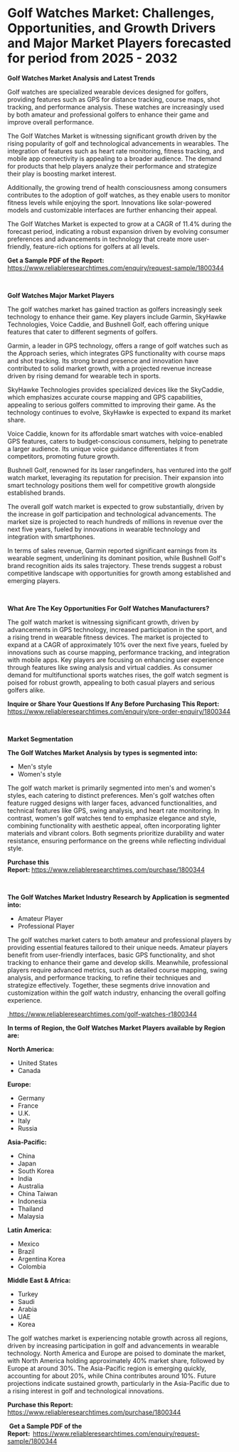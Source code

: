<p><h1>Golf Watches Market: Challenges, Opportunities, and Growth Drivers and Major Market Players forecasted for period from 2025 - 2032</h1></p><p><strong>Golf Watches Market Analysis and Latest Trends</strong></p>
<p><p>Golf watches are specialized wearable devices designed for golfers, providing features such as GPS for distance tracking, course maps, shot tracking, and performance analysis. These watches are increasingly used by both amateur and professional golfers to enhance their game and improve overall performance.</p><p>The Golf Watches Market is witnessing significant growth driven by the rising popularity of golf and technological advancements in wearables. The integration of features such as heart rate monitoring, fitness tracking, and mobile app connectivity is appealing to a broader audience. The demand for products that help players analyze their performance and strategize their play is boosting market interest.</p><p>Additionally, the growing trend of health consciousness among consumers contributes to the adoption of golf watches, as they enable users to monitor fitness levels while enjoying the sport. Innovations like solar-powered models and customizable interfaces are further enhancing their appeal.</p><p>The Golf Watches Market is expected to grow at a CAGR of 11.4% during the forecast period, indicating a robust expansion driven by evolving consumer preferences and advancements in technology that create more user-friendly, feature-rich options for golfers at all levels.</p></p>
<p><strong>Get a Sample PDF of the Report:&nbsp;</strong> <a href="https://www.reliableresearchtimes.com/enquiry/request-sample/1800344?utm_campaign=3455&utm_medium=2&utm_source=Github&utm_content=ia&utm_term=15042025&utm_id=golf-watches">https://www.reliableresearchtimes.com/enquiry/request-sample/1800344</a></p>
<p>&nbsp;</p>
<p><strong>Golf Watches Major Market Players</strong></p>
<p><p>The golf watches market has gained traction as golfers increasingly seek technology to enhance their game. Key players include Garmin, SkyHawke Technologies, Voice Caddie, and Bushnell Golf, each offering unique features that cater to different segments of golfers.</p><p>Garmin, a leader in GPS technology, offers a range of golf watches such as the Approach series, which integrates GPS functionality with course maps and shot tracking. Its strong brand presence and innovation have contributed to solid market growth, with a projected revenue increase driven by rising demand for wearable tech in sports.</p><p>SkyHawke Technologies provides specialized devices like the SkyCaddie, which emphasizes accurate course mapping and GPS capabilities, appealing to serious golfers committed to improving their game. As the technology continues to evolve, SkyHawke is expected to expand its market share.</p><p>Voice Caddie, known for its affordable smart watches with voice-enabled GPS features, caters to budget-conscious consumers, helping to penetrate a larger audience. Its unique voice guidance differentiates it from competitors, promoting future growth.</p><p>Bushnell Golf, renowned for its laser rangefinders, has ventured into the golf watch market, leveraging its reputation for precision. Their expansion into smart technology positions them well for competitive growth alongside established brands.</p><p>The overall golf watch market is expected to grow substantially, driven by the increase in golf participation and technological advancements. The market size is projected to reach hundreds of millions in revenue over the next five years, fueled by innovations in wearable technology and integration with smartphones.</p><p>In terms of sales revenue, Garmin reported significant earnings from its wearable segment, underlining its dominant position, while Bushnell Golf's brand recognition aids its sales trajectory. These trends suggest a robust competitive landscape with opportunities for growth among established and emerging players.</p></p>
<p>&nbsp;</p>
<p><strong>What Are The Key Opportunities For Golf Watches Manufacturers?</strong></p>
<p><p>The golf watch market is witnessing significant growth, driven by advancements in GPS technology, increased participation in the sport, and a rising trend in wearable fitness devices. The market is projected to expand at a CAGR of approximately 10% over the next five years, fueled by innovations such as course mapping, performance tracking, and integration with mobile apps. Key players are focusing on enhancing user experience through features like swing analysis and virtual caddies. As consumer demand for multifunctional sports watches rises, the golf watch segment is poised for robust growth, appealing to both casual players and serious golfers alike.</p></p>
<p><strong>Inquire or Share Your Questions If Any Before Purchasing This Report:</strong> <a href="https://www.reliableresearchtimes.com/enquiry/pre-order-enquiry/1800344?utm_campaign=3455&utm_medium=2&utm_source=Github&utm_content=ia&utm_term=15042025&utm_id=golf-watches">https://www.reliableresearchtimes.com/enquiry/pre-order-enquiry/1800344</a></p>
<p>&nbsp;</p>
<p><strong>Market Segmentation</strong></p>
<p><strong>The Golf Watches Market Analysis by types is segmented into:</strong></p>
<p><ul><li>Men's style</li><li>Women's style</li></ul></p>
<p><p>The golf watch market is primarily segmented into men's and women's styles, each catering to distinct preferences. Men's golf watches often feature rugged designs with larger faces, advanced functionalities, and technical features like GPS, swing analysis, and heart rate monitoring. In contrast, women's golf watches tend to emphasize elegance and style, combining functionality with aesthetic appeal, often incorporating lighter materials and vibrant colors. Both segments prioritize durability and water resistance, ensuring performance on the greens while reflecting individual style.</p></p>
<p><strong>Purchase this Report:&nbsp;</strong><a href="https://www.reliableresearchtimes.com/purchase/1800344?utm_campaign=3455&utm_medium=2&utm_source=Github&utm_content=ia&utm_term=15042025&utm_id=golf-watches">https://www.reliableresearchtimes.com/purchase/1800344</a></p>
<p>&nbsp;</p>
<p><strong>The Golf Watches Market Industry Research by Application is segmented into:</strong></p>
<p><ul><li>Amateur Player</li><li>Professional Player</li></ul></p>
<p><p>The golf watches market caters to both amateur and professional players by providing essential features tailored to their unique needs. Amateur players benefit from user-friendly interfaces, basic GPS functionality, and shot tracking to enhance their game and develop skills. Meanwhile, professional players require advanced metrics, such as detailed course mapping, swing analysis, and performance tracking, to refine their techniques and strategize effectively. Together, these segments drive innovation and customization within the golf watch industry, enhancing the overall golfing experience.</p></p>
<p><a href="https://www.reliableresearchtimes.com/golf-watches-r1800344?utm_campaign=3455&utm_medium=2&utm_source=Github&utm_content=ia&utm_term=15042025&utm_id=golf-watches">&nbsp;https://www.reliableresearchtimes.com/golf-watches-r1800344</a></p>
<p><strong>In terms of Region, the Golf Watches Market Players available by Region are:</strong></p>
<p>
    <p> <strong> North America: </strong>
        <ul>
            <li>United States</li>
            <li>Canada</li>
        </ul>
        </p> 
    <p> <strong> Europe: </strong>
        <ul>
            <li>Germany</li>
            <li>France</li>
            <li>U.K.</li>
            <li>Italy</li>
            <li>Russia</li>
        </ul>
        </p> 
    <p> <strong> Asia-Pacific: </strong>
        <ul>
            <li>China</li>
            <li>Japan</li>
            <li>South Korea</li>
            <li>India</li>
            <li>Australia</li>
            <li>China Taiwan</li>
            <li>Indonesia</li>
            <li>Thailand</li>
            <li>Malaysia</li>
        </ul>
        </p> 
    <p> <strong> Latin America: </strong>
        <ul>
            <li>Mexico</li>
            <li>Brazil</li>
            <li>Argentina Korea</li>
            <li>Colombia</li>
        </ul>
        </p> 
    <p> <strong> Middle East & Africa: </strong>
        <ul>
            <li>Turkey</li>
            <li>Saudi</li>
            <li>Arabia</li>
            <li>UAE</li>
            <li>Korea</li>
        </ul>
    </p>
    </p>
<p><p>The golf watches market is experiencing notable growth across all regions, driven by increasing participation in golf and advancements in wearable technology. North America and Europe are poised to dominate the market, with North America holding approximately 40% market share, followed by Europe at around 30%. The Asia-Pacific region is emerging quickly, accounting for about 20%, while China contributes around 10%. Future projections indicate sustained growth, particularly in the Asia-Pacific due to a rising interest in golf and technological innovations.</p></p>
<p><strong>Purchase this Report: </strong><a href="https://www.reliableresearchtimes.com/purchase/1800344?utm_campaign=3455&utm_medium=2&utm_source=Github&utm_content=ia&utm_term=15042025&utm_id=golf-watches">https://www.reliableresearchtimes.com/purchase/1800344</a></p>
<p>&nbsp;<strong>Get a Sample PDF of the Report:&nbsp;&nbsp;</strong><a href="https://www.reliableresearchtimes.com/enquiry/request-sample/1800344?utm_campaign=3455&utm_medium=2&utm_source=Github&utm_content=ia&utm_term=15042025&utm_id=golf-watches">https://www.reliableresearchtimes.com/enquiry/request-sample/1800344</a></p>
<p><strong></strong></p>
<p><p></p><p></p><p></p></p>